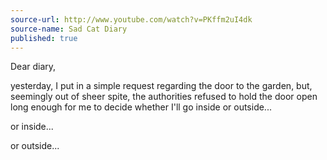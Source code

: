 ```yaml
---
source-url: http://www.youtube.com/watch?v=PKffm2uI4dk
source-name: Sad Cat Diary
published: true
---
```


<p>Dear diary,</p>

<p>yesterday, I put in a simple request regarding the door to the garden, but, seemingly out of sheer spite, the authorities refused to hold the door open long enough for me to decide whether I'll go inside or outside...</p>

<p>or inside...</p>

<p>or outside...</p>


